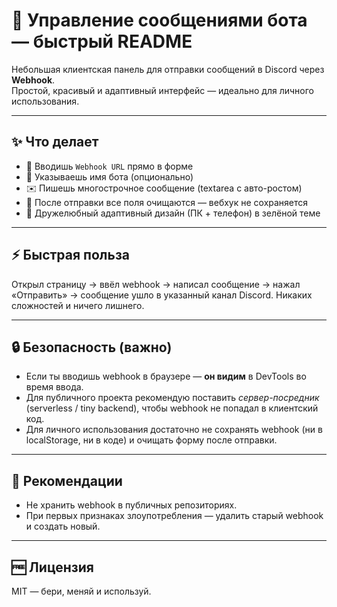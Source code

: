 # 🚀 Управление сообщениями бота — быстрый README

Небольшая клиентская панель для отправки сообщений в Discord через **Webhook**.  
Простой, красивый и адаптивный интерфейс — идеально для личного использования.

---

## ✨ Что делает
- 🔗 Вводишь `Webhook URL` прямо в форме  
- 🤖 Указываешь имя бота (опционально)  
- ✉️ Пишешь многострочное сообщение (textarea с авто-ростом)  
- 🧽 После отправки все поля очищаются — вебхук не сохраняется  
- 📱 Дружелюбный адаптивный дизайн (ПК + телефон) в зелёной теме

---

## ⚡ Быстрая польза
Открыл страницу → ввёл webhook → написал сообщение → нажал «Отправить» → сообщение ушло в указанный канал Discord. Никаких сложностей и ничего лишнего.

---

## 🔒 Безопасность (важно)
- Если ты вводишь webhook в браузере — **он видим** в DevTools во время ввода.  
- Для публичного проекта рекомендую поставить *сервер-посредник* (serverless / tiny backend), чтобы webhook не попадал в клиентский код.  
- Для личного использования достаточно не сохранять webhook (ни в localStorage, ни в коде) и очищать форму после отправки.

---

## 🧰 Рекомендации
- Не хранить webhook в публичных репозиториях.  
- При первых признаках злоупотребления — удалить старый webhook и создать новый.
  
---

## 🆓 Лицензия
MIT — бери, меняй и используй.
